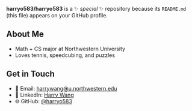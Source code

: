 
**harryo583/harryo583** is a ✨ _special_ ✨ repository because its `README.md` (this file) appears on your GitHub profile.

## About Me

- Math + CS major at Northwestern University
- Loves tennis, speedcubing, and puzzles

## Get in Touch

- 📧 Email: [harrywang@u.northwestern.edu](mailto:harrywang@u.northwestern.edu)
- 💼 LinkedIn: [Harry Wang](https://www.linkedin.com/in/harry-wang-hongyi/)
- 🌐 GitHub: [@harryo583](https://github.com/harryo583)


<!--
Here are some ideas to get you started:

- 🔭 I’m currently working on ...
- 🌱 I’m currently learning ...
- 👯 I’m looking to collaborate on ...
- 🤔 I’m looking for help with ...
- 💬 Ask me about ...
- 📫 How to reach me: ...
- 😄 Pronouns: ...
- ⚡ Fun fact: ...
-->
